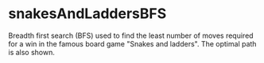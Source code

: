 # snakesAndLaddersBFS
Breadth first search (BFS) used to find the least number of moves required for a win in the famous board game "Snakes and ladders". The optimal path is also shown.
